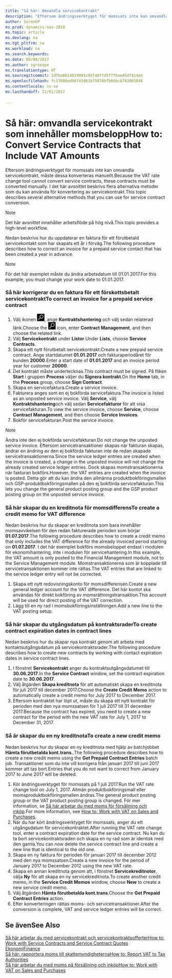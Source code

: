 ```yaml
---
title: "Så här: Omvandla servicekontrakt"
description: "Eftersom ändringsverktyget för momssats inte kan omvandla servicekontrakt, måste dessa konverteras manuellt. I det här avsnittet beskrivs flera alternativa metoder som du kan använda för konvertering av servicekontrakt."
author: SorenGP
ms.prod: dynamics-nav-2018
ms.topic: article
ms.devlang: na
ms.tgt_pltfrm: na
ms.workload: na
ms.search.keywords: 
ms.date: 09/08/2017
ms.author: sgroespe
ms.translationtype: HT
ms.sourcegitcommit: 1dfba8b14019991c95f40ffd5f7fbaed5df414eb
ms.openlocfilehash: fc17686ed96f43d63b75878bfb66bcb743065846
ms.contentlocale: sv-se
ms.lasthandoff: 12/01/2017

---
```

# <a name="how-to-convert-service-contracts-that-include-vat-amounts"></a><span data-ttu-id="0caa2-104">Så här: omvandla servicekontrakt som innehåller momsbelopp</span><span class="sxs-lookup"><span data-stu-id="0caa2-104">How to: Convert Service Contracts that Include VAT Amounts</span></span>
<span data-ttu-id="0caa2-105">Eftersom ändringsverktyget för momssats inte kan omvandla servicekontrakt, måste dessa konverteras manuellt.</span><span class="sxs-lookup"><span data-stu-id="0caa2-105">Because the VAT rate change tool cannot convert service contracts, these contracts must be converted manually.</span></span> <span data-ttu-id="0caa2-106">I det här avsnittet beskrivs flera alternativa metoder som du kan använda för konvertering av servicekontrakt.</span><span class="sxs-lookup"><span data-stu-id="0caa2-106">This topic describes several alternative methods that you can use for service contract conversion.</span></span>  

> [!NOTE]  
>  <span data-ttu-id="0caa2-107">Det här avsnittet innehåller arbetsflöde på hög nivå.</span><span class="sxs-lookup"><span data-stu-id="0caa2-107">This topic provides a high-level workflow.</span></span>  

 <span data-ttu-id="0caa2-108">Nedan beskrivs hur du uppdaterar en faktura för ett förutbetald servicekontakt som har skapats ett år i förväg.</span><span class="sxs-lookup"><span data-stu-id="0caa2-108">The following procedure describes how to correct an invoice for a prepaid service contact that has been created a year in advance.</span></span>  

> [!NOTE]  
>  <span data-ttu-id="0caa2-109">För det här exemplet måste du ändra arbetsdatum till 01.01.2017.</span><span class="sxs-lookup"><span data-stu-id="0caa2-109">For this example, you must change your work date to 01.01.2017.</span></span>  

### <a name="to-correct-an-invoice-for-a-prepaid-service-contract"></a><span data-ttu-id="0caa2-110">Så här korrigerar du en faktura för ett förskottsbetalt servicekontrakt</span><span class="sxs-lookup"><span data-stu-id="0caa2-110">To correct an invoice for a prepaid service contract</span></span>  
1. <span data-ttu-id="0caa2-111">Välj ikonen ![Söka efter sida eller rapport](media/ui-search/search_small.png "ikonen Söka efter sida eller rapport"), ange **Kontraktshantering** och välj sedan relaterad länk.</span><span class="sxs-lookup"><span data-stu-id="0caa2-111">Choose the ![Search for Page or Report](media/ui-search/search_small.png "Search for Page or Report icon") icon, enter **Contract Management**, and then choose the related link.</span></span>  
2. <span data-ttu-id="0caa2-112">Välj **Servicekontrakt** under **Listor**.</span><span class="sxs-lookup"><span data-stu-id="0caa2-112">Under **Lists**, choose **Service Contracts**.</span></span>  
3. <span data-ttu-id="0caa2-113">Skapa ett nytt förutbetalt servicekontrakt.</span><span class="sxs-lookup"><span data-stu-id="0caa2-113">Create a new prepaid service contract.</span></span> <span data-ttu-id="0caa2-114">Ange startdatumet **01.01.2017** och fakturaperiodåret för kunden **20000**.</span><span class="sxs-lookup"><span data-stu-id="0caa2-114">Enter a start date of **01.01.2017** and an invoice period year for customer **20000**.</span></span>  
4. <span data-ttu-id="0caa2-115">Det kontrakt måste undertecknas.</span><span class="sxs-lookup"><span data-stu-id="0caa2-115">This contract must be signed.</span></span> <span data-ttu-id="0caa2-116">På fliken **Start** i gruppen **Process** väljer du **Signera kontrakt**.</span><span class="sxs-lookup"><span data-stu-id="0caa2-116">On the **Home** tab, in the **Process** group, choose **Sign Contract**.</span></span>  
5. <span data-ttu-id="0caa2-117">Skapa en servicefaktura.</span><span class="sxs-lookup"><span data-stu-id="0caa2-117">Create a service invoice.</span></span>
6. <span data-ttu-id="0caa2-118">Fakturera anges som en ej bokförda servicefaktura.</span><span class="sxs-lookup"><span data-stu-id="0caa2-118">The invoice is listed as an unposted service invoice.</span></span> <span data-ttu-id="0caa2-119">Välj **Service**, välj **Kontraktshantering**och välj sedan **Servicefakturor** för att visa servicefakturan.</span><span class="sxs-lookup"><span data-stu-id="0caa2-119">To view the service invoice, choose **Service**, choose **Contract Management**, and then choose **Service Invoices**.</span></span>  
7. <span data-ttu-id="0caa2-120">Bokför servicefakturan.</span><span class="sxs-lookup"><span data-stu-id="0caa2-120">Post the service invoice.</span></span>  

> [!NOTE]  
>  <span data-ttu-id="0caa2-121">Ändra inte den ej bokförda servicefakturan.</span><span class="sxs-lookup"><span data-stu-id="0caa2-121">Do not change the unposted service invoice.</span></span> <span data-ttu-id="0caa2-122">Eftersom servicetransaktioner skapas när fakturan skapas, ändrar en ändring av den ej bokförda fakturan inte de redan skapade servicetransaktionerna.</span><span class="sxs-lookup"><span data-stu-id="0caa2-122">Since the service ledger entries are created when the invoice is created, a change in the unposted invoice will not change the already created service ledger entries.</span></span> <span data-ttu-id="0caa2-123">Dock skapas momstransaktionerna när fakturan bokförs.</span><span class="sxs-lookup"><span data-stu-id="0caa2-123">However, the VAT entries are created when the invoice is posted.</span></span> <span data-ttu-id="0caa2-124">Detta gör att du kan ändra den allmänna produktbokföringsmallen och GSP-produktbokföringsmallen på den ej bokförda servicefakturan.</span><span class="sxs-lookup"><span data-stu-id="0caa2-124">This lets you change the general product posting group and the GSP product posting group on the unposted service invoice.</span></span>  

### <a name="to-create-a-credit-memo-for-vat-difference"></a><span data-ttu-id="0caa2-125">Så här skapar du en kreditnota för momsdifferens</span><span class="sxs-lookup"><span data-stu-id="0caa2-125">To create a credit memo for VAT difference</span></span>  
<span data-ttu-id="0caa2-126">Nedan beskrivs hur du skapar en kreditnota som bara innehåller momsavvikelsen för den redan fakturerade perioden som börjar **01.07.2017**.</span><span class="sxs-lookup"><span data-stu-id="0caa2-126">The following procedure describes how to create a credit memo that only includes the VAT difference for the already invoiced period starting on **01.07.2017**.</span></span> <span data-ttu-id="0caa2-127">I det här exemplet bokförs momsbeloppet endast i modulen för ekonomihantering, inte i modulen för servicehantering.</span><span class="sxs-lookup"><span data-stu-id="0caa2-127">In this example, the VAT amount is only posted to the Financial Management module, not to the Service Management module.</span></span> <span data-ttu-id="0caa2-128">Momstransaktionerna som är kopplade till servicetransaktionen kommer inte rättas.</span><span class="sxs-lookup"><span data-stu-id="0caa2-128">The VAT entries that are linked to the service ledger entry will not be corrected.</span></span>  

1. <span data-ttu-id="0caa2-129">Skapa ett nytt redovisningskonto för momsdifferensen.</span><span class="sxs-lookup"><span data-stu-id="0caa2-129">Create a new general ledger account for the VAT difference.</span></span> <span data-ttu-id="0caa2-130">Det här kontot ska användas för direkt bokföring av momsrättningstransaktion.</span><span class="sxs-lookup"><span data-stu-id="0caa2-130">This account will be used for direct posting of the VAT correction.</span></span>  
2. <span data-ttu-id="0caa2-131">Lägg till en ny rad i momsbokföringsinställningen.</span><span class="sxs-lookup"><span data-stu-id="0caa2-131">Add a new line to the VAT posting setup.</span></span>  

### <a name="to-create-contract-expiration-dates-in-contract-lines"></a><span data-ttu-id="0caa2-132">Så här skapar du utgångsdatum på kontraktsrader</span><span class="sxs-lookup"><span data-stu-id="0caa2-132">To create contract expiration dates in contract lines</span></span>  
<span data-ttu-id="0caa2-133">Nedan beskrivs hur du skapar nya kontrakt genom att arbeta med kontaktsutgångsdatum på servicekontraktsrader.</span><span class="sxs-lookup"><span data-stu-id="0caa2-133">The following procedure describes how to create new contracts by working with contact expiration dates in service contract lines.</span></span>  

1. <span data-ttu-id="0caa2-134">I fönstret **Servicekontrakt** anger du kontraktsutgångsdatumet till **30.06.2017**.</span><span class="sxs-lookup"><span data-stu-id="0caa2-134">In the **Service Contract** window, set the contract expiration date to **30.06.2017**.</span></span>  
2. <span data-ttu-id="0caa2-135">Välj åtgärden **Skapa kreditnota** för att automatiskt skapa en kreditnota för juli 2017 till december 2017.</span><span class="sxs-lookup"><span data-stu-id="0caa2-135">Choose the **Create Credit Memo** action to automatically create a credit memo for July 2017 to December 2017.</span></span>  
3. <span data-ttu-id="0caa2-136">Eftersom kontraktet har löpt ut, måste du skapa ett nytt kontrakt för perioden med den nya momssatsen för 1 juli 2017 till 31 december 2017.</span><span class="sxs-lookup"><span data-stu-id="0caa2-136">Because the contract has expired, you need to create a new contract for the period with the new VAT rate for July 1, 2017 to December 31, 2017.</span></span>  

### <a name="to-create-a-new-credit-memo"></a><span data-ttu-id="0caa2-137">Så är skapar du en ny kreditnota</span><span class="sxs-lookup"><span data-stu-id="0caa2-137">To create a new credit memo</span></span>  
<span data-ttu-id="0caa2-138">Nedan beskrivs hur du skapar en ny kreditnota med hjälp av batchjobbet **Hämta förutbetalda kont.trans.**.</span><span class="sxs-lookup"><span data-stu-id="0caa2-138">The following procedure describes how to create a new credit memo using the **Get Prepaid Contract Entries** batch job.</span></span> <span data-ttu-id="0caa2-139">Transaktioner som du inte vill korrigera från januari 2017 till juni 2017 kommer att tas bort.</span><span class="sxs-lookup"><span data-stu-id="0caa2-139">Entries that you do not want to correct from January 2017 to June 2017 will be deleted.</span></span>  

1. <span data-ttu-id="0caa2-140">Kör ändringsverktyget för momssats på 1 juli 2017.</span><span class="sxs-lookup"><span data-stu-id="0caa2-140">Run the VAT rate change tool on July 1, 2017.</span></span> <span data-ttu-id="0caa2-141"> Allmän produktbokföringsmall eller momsproduktbokföringsmallen ändras.</span><span class="sxs-lookup"><span data-stu-id="0caa2-141">The general product posting group or the VAT product posting group is changed.</span></span> <span data-ttu-id="0caa2-142">För mer information, se [Så här arbetar du med moms för försäljning och inköp](finance-work-with-vat.md).</span><span class="sxs-lookup"><span data-stu-id="0caa2-142">For more information, see [How to: Work with VAT on Sales and Purchases](finance-work-with-vat.md).</span></span>  
2. <span data-ttu-id="0caa2-143">När du har kört ändringsverktyget för momssats, anger du ett utgångsdatum för servicekontraktet.</span><span class="sxs-lookup"><span data-stu-id="0caa2-143">After running the VAT rate change tool, enter a contract expiration date for the service contract.</span></span> <span data-ttu-id="0caa2-144">Nu kan du ta bort servicekontraktsraden och skapa en ny rad som är identisk med den gamla.</span><span class="sxs-lookup"><span data-stu-id="0caa2-144">You can now delete the service contract line and create a new line that is identical to the old one.</span></span>  
3. <span data-ttu-id="0caa2-145">Skapa en ny faktura för perioden för januari 2017 till december 2012 med den nya momssatsen.</span><span class="sxs-lookup"><span data-stu-id="0caa2-145">Create a new invoice for the period of January 2017 to December 2012 using the new VAT rate.</span></span>  
4. <span data-ttu-id="0caa2-146">Skapa en annan kreditnota genom att, i fönstret **Servicekreditnotor**, välja **Ny** för att skapa en ny servicekreditnota.</span><span class="sxs-lookup"><span data-stu-id="0caa2-146">To create another credit memo, in the **Service Credit Memos** window, choose **New** to create a new service credit memo.</span></span>  
5. <span data-ttu-id="0caa2-147">Välj åtgärden **Hämta förutbetalda kont.trans**.</span><span class="sxs-lookup"><span data-stu-id="0caa2-147">Choose the **Get Prepaid Contract Entries** action.</span></span>  
6. <span data-ttu-id="0caa2-148">Efter konverteringen rättas moms- och servicetransaktioner.</span><span class="sxs-lookup"><span data-stu-id="0caa2-148">After the conversion is complete, VAT and service ledger entries will be correct.</span></span>  

## <a name="see-also"></a><span data-ttu-id="0caa2-149">Se även</span><span class="sxs-lookup"><span data-stu-id="0caa2-149">See Also</span></span>  
[<span data-ttu-id="0caa2-150">Så här arbetar du med servicekontrakt och servicekontraktsofferter</span><span class="sxs-lookup"><span data-stu-id="0caa2-150">How to: Work with Service Contracts and Service Contract Quotes</span></span>](service-how-to-create-service-contracts-and-service-contract-quotes.md)  
[<span data-ttu-id="0caa2-151">Ekonomi</span><span class="sxs-lookup"><span data-stu-id="0caa2-151">Finance</span></span>](finance.md)  
[<span data-ttu-id="0caa2-152">Så här: rapportera moms till skattemyndigheterna</span><span class="sxs-lookup"><span data-stu-id="0caa2-152">How to: Report VAT to Tax Authorities</span></span>](finance-how-report-vat.md)  
[<span data-ttu-id="0caa2-153">Så här arbetar du med moms på försäljning och inköp</span><span class="sxs-lookup"><span data-stu-id="0caa2-153">How to: Work with VAT on Sales and Purchases</span></span>](finance-work-with-vat.md)  

